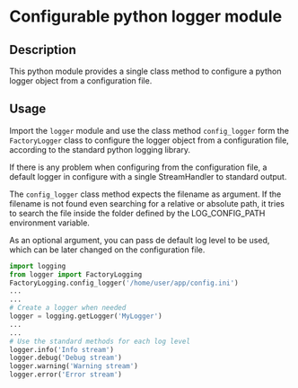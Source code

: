# Configurable python logger module

## Description
This python module provides a single class method to configure a python logger
object from a configuration file.

## Usage
Import the `logger` module and use the class method `config_logger` form the
`FactoryLogger` class to configure the logger object from a configuration file,
according to the standard python logging library.

If there is any problem when configuring from the configuration file, a 
default logger in configure with a single StreamHandler to standard output.

The `config_logger` class method expects the filename as argument. If the
filename is not found even searching for a relative or absolute path, it tries
to search the file inside the folder defined by the LOG_CONFIG_PATH
environment variable.

As an optional argument, you can pass de default log level to be used, which
can be later changed on the configuration file.


```python
import logging
from logger import FactoryLogging
FactoryLogging.config_logger('/home/user/app/config.ini')
...
...
# Create a logger when needed
logger = logging.getLogger('MyLogger')
...
...
# Use the standard methods for each log level
logger.info('Info stream')
logger.debug('Debug stream')
logger.warning('Warning stream')
logger.error('Error stream')
```
